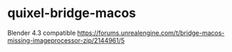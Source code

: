# quixel-bridge-macos

Blender 4.3 compatible
https://forums.unrealengine.com/t/bridge-macos-missing-imageprocessor-zip/2144961/5
